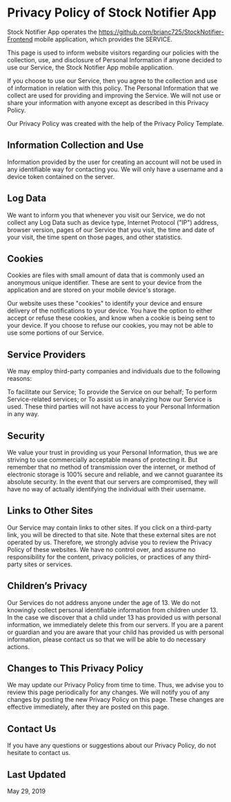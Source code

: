 # Privacy Policy of Stock Notifier App

Stock Notifier App operates the https://github.com/brianc725/StockNotifier-Frontend mobile application, which provides the SERVICE.

This page is used to inform website visitors regarding our policies with the collection, use, and disclosure of Personal Information if anyone decided to use our Service, the Stock Notifier App mobile application.

If you choose to use our Service, then you agree to the collection and use of information in relation with this policy. The Personal Information that we collect are used for providing and improving the Service. We will not use or share your information with anyone except as described in this Privacy Policy.

Our Privacy Policy was created with the help of the Privacy Policy Template.

## Information Collection and Use
Information provided by the user for creating an account will not be used in any identifiable way for contacting you. We will only
have a username and a device token contained on the server. 

## Log Data
We want to inform you that whenever you visit our Service, we do not collect any Log Data such as device type, Internet Protocol ("IP") address, browser version, pages of our Service that you visit, the time and date of your visit, the time spent on those pages, and other statistics.

## Cookies
Cookies are files with small amount of data that is commonly used an anonymous unique identifier. These are sent to your device from the application and are stored on your mobile device's storage.

Our website uses these "cookies" to identify your device and ensure delivery of the notifications to your device. You have the option to either accept or refuse these cookies, and know when a cookie is being sent to your device. If you choose to refuse our cookies, you may not be able to use some portions of our Service.

## Service Providers
We may employ third-party companies and individuals due to the following reasons:

To facilitate our Service;
To provide the Service on our behalf;
To perform Service-related services; or
To assist us in analyzing how our Service is used.
These third parties will not have access to your Personal Information in any way. 

## Security
We value your trust in providing us your Personal Information, thus we are striving to use commercially acceptable means of protecting it. But remember that no method of transmission over the internet, or method of electronic storage is 100% secure and reliable, and we cannot guarantee its absolute security. In the event that our servers are compromised, they will have no way of actually identifying the individual with their username.

## Links to Other Sites
Our Service may contain links to other sites. If you click on a third-party link, you will be directed to that site. Note that these external sites are not operated by us. Therefore, we strongly advise you to review the Privacy Policy of these websites. We have no control over, and assume no responsibility for the content, privacy policies, or practices of any third-party sites or services.

## Children’s Privacy

Our Services do not address anyone under the age of 13. We do not knowingly collect personal identifiable information from children under 13. In the case we discover that a child under 13 has provided us with personal information, we immediately delete this from our servers. If you are a parent or guardian and you are aware that your child has provided us with personal information, please contact us so that we will be able to do necessary actions.

## Changes to This Privacy Policy
We may update our Privacy Policy from time to time. Thus, we advise you to review this page periodically for any changes. We will notify you of any changes by posting the new Privacy Policy on this page. These changes are effective immediately, after they are posted on this page.

## Contact Us
If you have any questions or suggestions about our Privacy Policy, do not hesitate to contact us.

## Last Updated
May 29, 2019